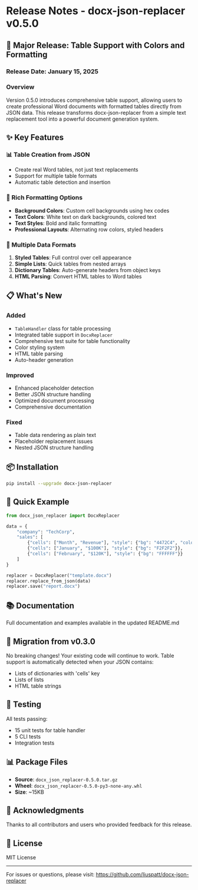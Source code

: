 # Release Notes - docx-json-replacer v0.5.0

## 🎉 Major Release: Table Support with Colors and Formatting

### Release Date: January 15, 2025

### Overview
Version 0.5.0 introduces comprehensive table support, allowing users to create professional Word documents with formatted tables directly from JSON data. This release transforms docx-json-replacer from a simple text replacement tool into a powerful document generation system.

## ✨ Key Features

### 📊 Table Creation from JSON
- Create real Word tables, not just text replacements
- Support for multiple table formats
- Automatic table detection and insertion

### 🎨 Rich Formatting Options
- **Background Colors**: Custom cell backgrounds using hex codes
- **Text Colors**: White text on dark backgrounds, colored text
- **Text Styles**: Bold and italic formatting
- **Professional Layouts**: Alternating row colors, styled headers

### 📝 Multiple Data Formats
1. **Styled Tables**: Full control over cell appearance
2. **Simple Lists**: Quick tables from nested arrays
3. **Dictionary Tables**: Auto-generate headers from object keys
4. **HTML Parsing**: Convert HTML tables to Word tables

## 📋 What's New

### Added
- `TableHandler` class for table processing
- Integrated table support in `DocxReplacer`
- Comprehensive test suite for table functionality
- Color styling system
- HTML table parsing
- Auto-header generation

### Improved
- Enhanced placeholder detection
- Better JSON structure handling
- Optimized document processing
- Comprehensive documentation

### Fixed
- Table data rendering as plain text
- Placeholder replacement issues
- Nested JSON structure handling

## 📦 Installation

```bash
pip install --upgrade docx-json-replacer
```

## 🚀 Quick Example

```python
from docx_json_replacer import DocxReplacer

data = {
    "company": "TechCorp",
    "sales": [
        {"cells": ["Month", "Revenue"], "style": {"bg": "4472C4", "color": "FFFFFF", "bold": True}},
        {"cells": ["January", "$100K"], "style": {"bg": "F2F2F2"}},
        {"cells": ["February", "$120K"], "style": {"bg": "FFFFFF"}}
    ]
}

replacer = DocxReplacer("template.docx")
replacer.replace_from_json(data)
replacer.save("report.docx")
```

## 📚 Documentation

Full documentation and examples available in the updated README.md

## 🔄 Migration from v0.3.0

No breaking changes! Your existing code will continue to work. Table support is automatically detected when your JSON contains:
- Lists of dictionaries with 'cells' key
- Lists of lists
- HTML table strings

## 🧪 Testing

All tests passing:
- 15 unit tests for table handler
- 5 CLI tests
- Integration tests

## 📊 Package Files

- **Source**: `docx_json_replacer-0.5.0.tar.gz`
- **Wheel**: `docx_json_replacer-0.5.0-py3-none-any.whl`
- **Size**: ~15KB

## 🙏 Acknowledgments

Thanks to all contributors and users who provided feedback for this release.

## 📝 License

MIT License

---

For issues or questions, please visit: https://github.com/liuspatt/docx-json-replacer